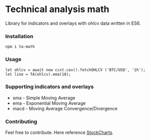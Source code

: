 Technical analysis math
=========

Library for indicators and overlays with ohlcv data written in ES6.

### Installation

`npm i ta-math`

### Usage

```
let ohlcv = await new ccxt.cex().fetchOHLCV ('BTC/USD', '1h');
let line = TA(ohlcv).ema(10);
```

### Supporting indicators and overlays

* sma     -   Simple Moving Average
* ema     -   Exponential Moving Average
* macd    -   Moving Average Convergence/Divergence

### Contributing

Feel free to contribute. Here reference [StockCharts](http://stockcharts.com/school/doku.php?id=chart_school:technical_indicators).